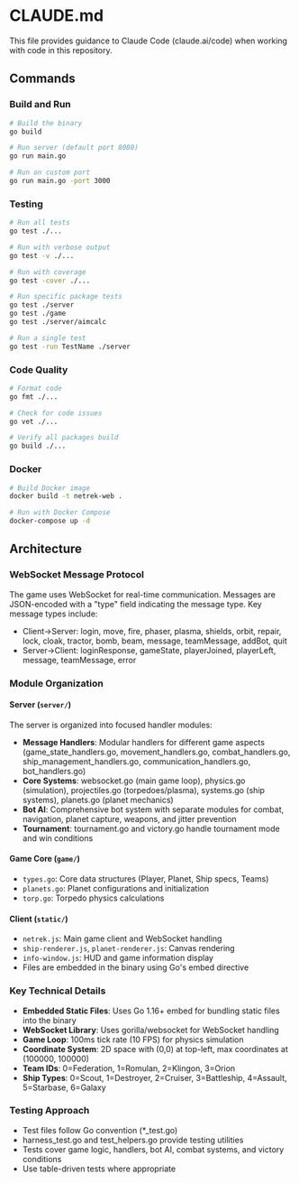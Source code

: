 # CLAUDE.md

This file provides guidance to Claude Code (claude.ai/code) when working with code in this repository.

## Commands

### Build and Run
```bash
# Build the binary
go build

# Run server (default port 8080)
go run main.go

# Run on custom port
go run main.go -port 3000
```

### Testing
```bash
# Run all tests
go test ./...

# Run with verbose output
go test -v ./...

# Run with coverage
go test -cover ./...

# Run specific package tests
go test ./server
go test ./game
go test ./server/aimcalc

# Run a single test
go test -run TestName ./server
```

### Code Quality
```bash
# Format code
go fmt ./...

# Check for code issues
go vet ./...

# Verify all packages build
go build ./...
```

### Docker
```bash
# Build Docker image
docker build -t netrek-web .

# Run with Docker Compose
docker-compose up -d
```

## Architecture

### WebSocket Message Protocol
The game uses WebSocket for real-time communication. Messages are JSON-encoded with a "type" field indicating the message type. Key message types include:
- Client→Server: login, move, fire, phaser, plasma, shields, orbit, repair, lock, cloak, tractor, bomb, beam, message, teamMessage, addBot, quit
- Server→Client: loginResponse, gameState, playerJoined, playerLeft, message, teamMessage, error

### Module Organization

#### Server (`server/`)
The server is organized into focused handler modules:
- **Message Handlers**: Modular handlers for different game aspects (game_state_handlers.go, movement_handlers.go, combat_handlers.go, ship_management_handlers.go, communication_handlers.go, bot_handlers.go)
- **Core Systems**: websocket.go (main game loop), physics.go (simulation), projectiles.go (torpedoes/plasma), systems.go (ship systems), planets.go (planet mechanics)
- **Bot AI**: Comprehensive bot system with separate modules for combat, navigation, planet capture, weapons, and jitter prevention
- **Tournament**: tournament.go and victory.go handle tournament mode and win conditions

#### Game Core (`game/`)
- `types.go`: Core data structures (Player, Planet, Ship specs, Teams)
- `planets.go`: Planet configurations and initialization
- `torp.go`: Torpedo physics calculations

#### Client (`static/`)
- `netrek.js`: Main game client and WebSocket handling
- `ship-renderer.js`, `planet-renderer.js`: Canvas rendering
- `info-window.js`: HUD and game information display
- Files are embedded in the binary using Go's embed directive

### Key Technical Details

- **Embedded Static Files**: Uses Go 1.16+ embed for bundling static files into the binary
- **WebSocket Library**: Uses gorilla/websocket for WebSocket handling
- **Game Loop**: 100ms tick rate (10 FPS) for physics simulation
- **Coordinate System**: 2D space with (0,0) at top-left, max coordinates at (100000, 100000)
- **Team IDs**: 0=Federation, 1=Romulan, 2=Klingon, 3=Orion
- **Ship Types**: 0=Scout, 1=Destroyer, 2=Cruiser, 3=Battleship, 4=Assault, 5=Starbase, 6=Galaxy

### Testing Approach
- Test files follow Go convention (*_test.go)
- harness_test.go and test_helpers.go provide testing utilities
- Tests cover game logic, handlers, bot AI, combat systems, and victory conditions
- Use table-driven tests where appropriate